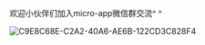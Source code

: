 
欢迎小伙伴们加入micro-app微信群交流^ ^

![C9E8C68E-C2A2-40A6-AE6B-122CD3C828F4](https://github.com/micro-zoe/micro-app/assets/14011130/0aa2faec-7007-419f-9834-61c336f96060)
















